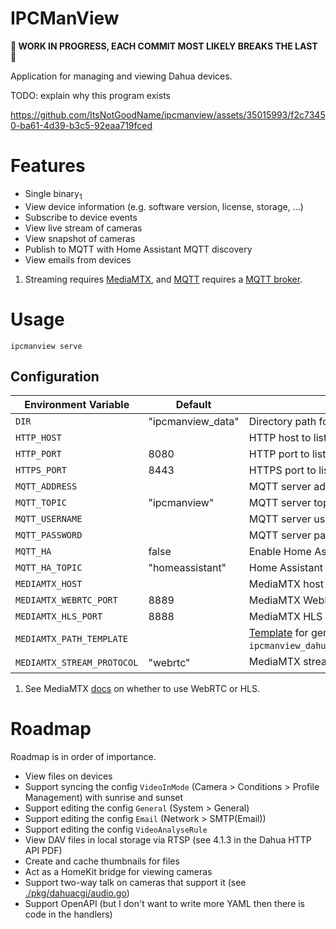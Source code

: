 # IPCManView

**🚧 WORK IN PROGRESS, EACH COMMIT MOST LIKELY BREAKS THE LAST 🚧**

Application for managing and viewing Dahua devices.

TODO: explain why this program exists

https://github.com/ItsNotGoodName/ipcmanview/assets/35015993/f2c73450-ba61-4d39-b3c5-92eaa719fced

# Features

- Single binary<sub>1</sub>
- View device information (e.g. software version, license, storage, …)
- Subscribe to device events
- View live stream of cameras
- View snapshot of cameras
- Publish to MQTT with Home Assistant MQTT discovery
- View emails from devices

1. Streaming requires [MediaMTX](https://github.com/bluenviron/mediamtx), and [MQTT](https://mqtt.org/) requires a [MQTT broker](https://mosquitto.org/).

# Usage

```
ipcmanview serve
```

## Configuration

| Environment Variable       | Default           | Description                                                                                                                                   |
| -------------------------- | ----------------- | --------------------------------------------------------------------------------------------------------------------------------------------- |
| `DIR`                      | "ipcmanview_data" | Directory path for storing data.                                                                                                              |
| `HTTP_HOST`                |                   | HTTP host to listen on (e.g. "127.0.0.1").                                                                                                    |
| `HTTP_PORT`                | 8080              | HTTP port to listen on.                                                                                                                       |
| `HTTPS_PORT`               | 8443              | HTTPS port to listen on.                                                                                                                      |
| `MQTT_ADDRESS`             |                   | MQTT server address (e.g. "mqtt://192.168.1.20:1883").                                                                                        |
| `MQTT_TOPIC`               | "ipcmanview"      | MQTT server topic to publish messages.                                                                                                        |
| `MQTT_USERNAME`            |                   | MQTT server username for authentication.                                                                                                      |
| `MQTT_PASSWORD`            |                   | MQTT server password for authentication.                                                                                                      |
| `MQTT_HA`                  | false             | Enable Home Assistant MQTT discovery.                                                                                                         |
| `MQTT_HA_TOPIC`            | "homeassistant"   | Home Assistant MQTT discover topic.                                                                                                           |
| `MEDIAMTX_HOST`            |                   | MediaMTX host address (e.g. "192.168.1.20").                                                                                                  |
| `MEDIAMTX_WEBRTC_PORT`     | 8889              | MediaMTX WebRTC port.                                                                                                                         |
| `MEDIAMTX_HLS_PORT`        | 8888              | MediaMTX HLS port.                                                                                                                            |
| `MEDIAMTX_PATH_TEMPLATE`   |                   | [Template](https://pkg.go.dev/text/template) for generating MediaMTX paths (e.g. `ipcmanview_dahua_{{.DeviceID}}_{{.Channel}}_{{.Subtype}}`). |
| `MEDIAMTX_STREAM_PROTOCOL` | "webrtc"          | MediaMTX stream protocol<sub>1</sub> ("webrtc" or "hls").                                                                                     |

1. See MediaMTX [docs](https://github.com/bluenviron/mediamtx#web-browsers-1) on whether to use WebRTC or HLS.

# Roadmap

Roadmap is in order of importance.

- View files on devices
- Support syncing the config `VideoInMode` (Camera > Conditions > Profile Management) with sunrise and sunset
- Support editing the config `General` (System > General)
- Support editing the config `Email` (Network > SMTP(Email))
- Support editing the config `VideoAnalyseRule`
- View DAV files in local storage via RTSP (see 4.1.3 in the Dahua HTTP API PDF)
- Create and cache thumbnails for files
- Act as a HomeKit bridge for viewing cameras
- Support two-way talk on cameras that support it (see [./pkg/dahuacgi/audio.go](./pkg/dahuacgi/audio.go))
- Support OpenAPI (but I don't want to write more YAML then there is code in the handlers)
